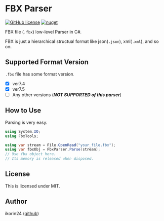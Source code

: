 # FBX Parser

[![GitHub license](https://img.shields.io/github/license/ikorin24/FbxParser?color=009DFF)](https://github.com/ikorin24/FbxParser/blob/master/LICENSE)
[![nuget](https://img.shields.io/badge/nuget-v1.0.0-009DFF)](https://www.nuget.org/packages/FbxParser)

FBX file (`.fbx`) low-level Parser in C#.

FBX is just a hierarchical structual format like json(`.json`), xml(`.xml`), and so on.

## Supported Format Version

`.fbx` file has some format version.

- [x] ver7.4
- [x] ver7.5
- [ ] Any other versions (***NOT SUPPORTED of this parser***)

## How to Use

Parsing is very easy.

```cs
using System.IO;
using FbxTools;

using var stream = File.OpenRead("your_file.fbx");
using var fbxObj = FbxParser.Parse(stream);
// Use fbx object here.
// Its memory is released when disposed.
```

## License

This is licensed under MIT.

## Author

ikorin24 ([github](https://github.com/ikorin24))
